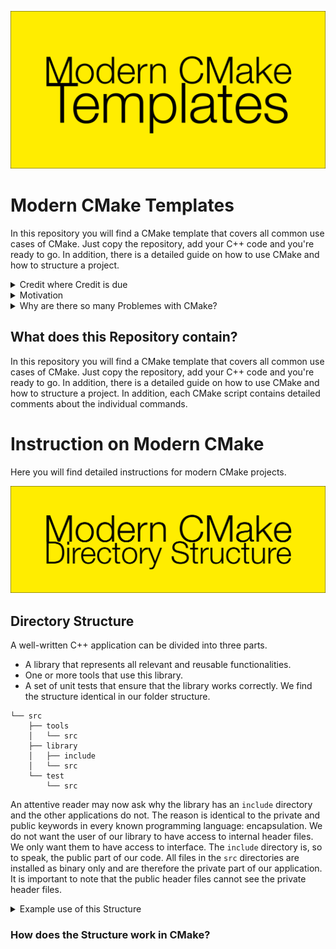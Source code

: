 ![Repository Logo](documentation/logo-cmake-github.svg)
# Modern CMake Templates

In this repository you will find a CMake template that covers all common use cases of CMake. Just copy the repository, add your C++ code and you're ready to go. In addition, there is a detailed guide on how to use CMake and how to structure a project.

<details>
<summary>Credit where Credit is due</summary>
    
## Credit where Credit is due
    
This repository is mostly base on the [Ulitmate Guide to Modern CMake](https://rix0r.nl/blog/2015/08/13/cmake-guide/) (the blog is no longer maintained and therefore does not have a valid certificate) by Rico a presumably former Site Reliability Enginee at Google (again, no information past 2016 in his blog).
</details>

<details>
<summary>Motivation</summary>
    
## Motivation
    
Even though the guide was written in 2015, many of the CMake scripts I have come across in my career as a pupil, freelancer, student and now research assistant are far from modern CMake. Partly because the master tutorials still explain legacy CMake (versions before 3.10) and partly because big libraries like GTK3 still haven't switched over. I will use this repository and continue to develop and maintain my CMake templates and thus keep Rico's work alive. If you have any comments or suggestions for improvement, I would be happy to receive an issue or pull request.
</details>


<details>
<summary>Why are there so many Problemes with CMake?</summary>
    
## Why are there so many Problemes with CMake?

Most of the problems that programmers have with CMake can be traced directly back to the developers of the library that the user wants to use. Poor documentation requiring in-depth knowledge of CMake, inconsistent naming of variable, outdated CMake scripts are common causes of frustration. The old mantras "never change a running system", "maintain backwards compatability" or simply "it works why bother" should not be used as an excuse not to update a CMake script. 

Most developers answer the question about a new CMake script with:

![CMake Meme](https://memegenerator.net/img/instances/62346306.jpg)

My answer is: Yes! Yes you do.
</details>

## What does this Repository contain?

In this repository you will find a CMake template that covers all common use cases of CMake. Just copy the repository, add your C++ code and you're ready to go. In addition, there is a detailed guide on how to use CMake and how to structure a project. In addition, each CMake script contains detailed comments about the individual commands.

# Instruction on Modern CMake

Here you will find detailed instructions for modern CMake projects.

![Repository Logo](documentation/cmake-structure.svg)

## Directory Structure

A well-written C++ application can be divided into three parts.
- A library that represents all relevant and reusable functionalities.
- One or more tools that use this library. 
- A set of unit tests that ensure that the library works correctly.
We find the structure identical in our folder structure. 

```
└── src 
    ├── tools
    │   └── src
    ├── library 
    │   ├── include
    │   └── src
    └── test
        └── src
```

An attentive reader may now ask why the library has an `include` directory and the other applications do not. The reason is identical to the private and public keywords in every known programming language: encapsulation. We do not want the user of our library to have access to internal header files. We only want them to have access to interface. The `include` directory is, so to speak, the public part of our code. All files in the `src` directories are installed as binary only and are therefore the private part of our application. It is important to note that the public header files cannot see the private header files.

<details>
    <summary>Example use of this Structure</summary>
    
### Example use of this Structure

Let's look at the structure using the example of a dice. The library provides the functionality to create an n-sided dice. The tool provides a CLI interface to roll a dice and the tests ensure that the dice always provides a correct results. An exemplary structure could look like this:

```
└── src 
    ├── tools
    │   └── src
    │       └── dice_cli_main.cpp
    ├── library 
    │   ├── include
    │   │   └── Dice.hpp
    │   └── src
    │       └── Dice.cpp
    └── test
        └── src
            └── dice_tests.cpp
```

Perhaps you are now asking yourself why the Dice Class is not simply linked against dice_cli and the tests but is outsourced as a library. The answer is **scalability** and **maintainability**.

On the subject of **maintainability**. Imagine you have made a mistake in the Dice class and the distribution of possible eyes is not even. If you now want to correct this error, you only change something in the Dice.cpp but not in the Dice.hpp. This makes it possible to replace the libdice.so (the dynamic library) without having to compile the project from scratch. Replacing the library is then recognised by the operating system and fixes both the dice_cli and the dice_tests. In the dice example, such a procedure may not seem necessary since the application is comparatively small, but it is in the nature of programs to grow very quickly. So get it right from the start to save yourself work later on.

**Scalability** is the second reason why functionality is outsourced to a library. Now imagine that your boss wants to have a dice_ui that displays a small ui in addition to the dice_cli. Without a library, the Dice class would have to be compiled into the application by two people. This makes your software not only larger than necessary, but also more difficult to maintain because you have to fix the bug with the incorrect probabilities in three applications and not just in one library. Thus, the number of different applications automatically reduces maintainability. Poor scalability reduces maintainability!

You can find an example similar to the example with the cube in this repository, which also deals with the concept of private headers.
</details>

### How does the Structure work in CMake?

